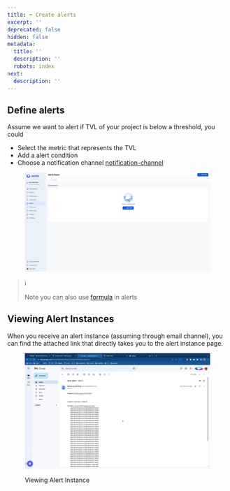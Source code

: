 ```yaml
---
title: ➡ Create alerts
excerpt: ''
deprecated: false
hidden: false
metadata:
  title: ''
  description: ''
  robots: index
next:
  description: ''
---
```

## Define alerts

Assume we want to alert if TVL of your project is below a threshold, you could 

* Select the metric that represents the TVL
* Add a alert condition
* Choose a notification channel [notification-channel](notification-channel "mention")

<figure>
  <img src="https://raw.githubusercontent.com/sentioxyz/docs/v1.0/.gitbook/assets/creatingAlert.gif" alt="">
  <figcaption></figcaption>
</figure>

> ℹ️
>
> Note you can also use [formula](aggregation-functions-and-formulas) in alerts

## Viewing Alert Instances

When you receive an alert instance (assuming through email channel), you can find the attached link that directly takes you to the alert instance page.

<figure>
  <img src="https://raw.githubusercontent.com/sentioxyz/docs/v1.0/.gitbook/assets/alertInstance.gif" alt="">
  <figcaption>
    <p>Viewing Alert Instance</p>
  </figcaption>
</figure>

##